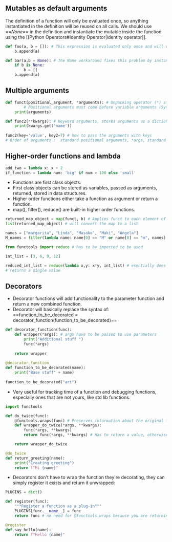 ## Mutables as default arguments
The definition of a function will only be evaluated once, so anything instantiated in the definition will be reused on all calls.
We should use ==*None*== in the definition and instantiate the mutable inside the function using the [[Python Operators#Identity Operator|identity operator]].
```python
def foo(a, b = []): # This expression is evaluated only once and will use the same empty string for all calls                       
    b.append(a)

def bar(a,b = None): # The None workaround fixes this problem by instantiating the list after
    if b is None:
        b = []
    b.append(a)
```

## Multiple arguments

```python
def funct(positional_argument, *arguments): # Unpacking operator (*) stores arguments as a tuple
        # Positional arguments must come before variable arguments (SyntaxError)
    print(arguments)

def func2(**kwargs): # Keyword arguments, stores arguments as a dictionary
    print(kwargs.get('name'))
    
func2(key='value', key2=7) # how to pass the arguments with keys
# Order of arguments :  standard positional arguments, *args, standard keyword arguments, **kwargs
```

## Higher-order functions and lambda

```python
add_two = lambda x: x + 2
if_function = lambda num: 'big' if num > 100 else 'small'
```
- Functions are first class objects.
- First class objects can be stored as variables, passed as arguments, returned, stored in data structures.
- Higher order functions either take a function as argument or return a function.
- map(), filter(), reduce() are built-in higher order functions.

```python
returned_map_object = map(funct, b) # Applies funct to each element of the iterable b
list(returned_map_object) # will convert the map to a list

names = ["margarita", "Linda", "Masako", "Maki", "Angela"]
M_names = filter(lambda name: name[0] == "M" or name[0] == "m", names) # Similar to map, only elements evaluated to true are in the return

from functools import reduce # has to be imported to be used

int_list = [3, 6, 9, 12]

reduced_int_list = reduce(lambda x,y: x*y, int_list) # esentially does 3 * 6 = 18 * 9 = 162 * 12 = 1944
# returns a single value
``` 

## Decorators

- Decorator functions will add functionality to the parameter function and return a new combined function.
- Decorator will basically replace the syntax of: ==function_to_be_decorated = decorator_function(function_to_be_decorated)==

```python
def decorator_function(func):
    def wrapper(*args): # args have to be passed to use parameters
        print("Additional stuff ")
        func(*args)
        
    return wrapper
    
@decorator_function 
def function_to_be_decorated(name):
    print("Base stuff" + name)
    
function_to_be_decorated("art")
```

- Very useful for tracking time of a function and debugging functions, especially ones that are not yours, like std lib functions.

```python
import functools

def do_twice(func):
    @functools.wraps(func) # Preserves information about the original function, so that help and other commands can be used on the inner function
    def wrapper_do_twice(*args, **kwargs):
        func(*args, **kwargs)
        return func(*args, **kwargs) # Has to return a value, otherwise the decorated function will return None

    return wrapper_do_twice

@do_twice
def return_greeting(name):
    print("Creating greeting")
    return f"Hi {name}"
```

- Decorators don't have to wrap the function they're decorating, they can simply register it exists and return it unwrapped:

```python
PLUGINS = dict()

def register(func):
    """Register a function as a plug-in"""
    PLUGINS[func.__name__] = func
    return func # no need for @functools.wraps because you are returning the original function unmodified

@register
def say_hello(name):
    return f"Hello {name}"
```

  